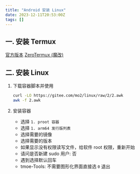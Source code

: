 ```yaml
---
title: "Android 安装 Linux"
date: 2023-12-11T20:53:00Z
tags: []
---
```


## 一. 安装 Termux

[官方版本](https://termux.dev/cn/)
[ZeroTermux (魔改)](https://github.com/hanxinhao000/ZeroTermux)

## 二. 安装 Linux

1. 下载容器脚本并使用

   ```bash
   curl -LO https://gitee.com/mo2/linux/raw/2/2.awk
   awk -f 2.awk
   ```

2. 安装容器
   - 选择 `1. proot 容器`
   - 选择 `1. arm64 发行版列表`
   - 选择需要的镜像
   - 选择需要的版本
   - 如果显示没有权限读写文件，给软件 root 权限，重新开始
   - 请问是否新建 sudo 用户: 否
   - 遇到选择默认回车
   - tmoe-Tools: 不需要图形化界面直接选 `0` 退出
